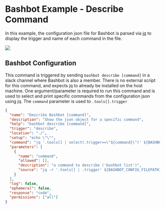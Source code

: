 # Bashbot Example - Describe Command

In this example, the configuration json file for Bashbot is parsed via [jq](https://stedolan.github.io/jq/) to display the trigger and name of each command in the file.

<img src="https://i.imgur.com/bQZKRjX.gif">

## Bashbot Configuration

This command is triggered by sending `bashbot describe [command]` in a slack channel where Bashbot is also a member. There is no external script for this command, and expects jq to already be installed on the host machine. One argument/parameter is required to run this command and is used to select and print specific commands from the configuration json using jq. The `command` parameter is used to  `.tools[].trigger`

```json
{
  "name": "Describe Bashbot [command]",
  "description": "Show the json object for a specific command",
  "help": "bashbot describe [command]",
  "trigger": "describe",
  "location": "./",
  "setup": "echo \"\"",
  "command": "jq '.tools[] | select(.trigger==\"${command}\")' ${BASHBOT_CONFIG_FILEPATH}",
  "parameters": [
    {
      "name": "command",
      "allowed": [],
      "description": "a command to describe ('bashbot list')",
      "source": "jq -r '.tools[] | .trigger' ${BASHBOT_CONFIG_FILEPATH}"
    }
  ],
  "log": false,
  "ephemeral": false,
  "response": "code",
  "permissions": ["all"]
}
```